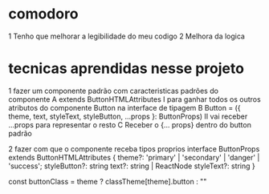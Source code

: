# comodoro
1 Tenho que melhorar a legibilidade do meu codigo
2 Melhora da logica 

# tecnicas aprendidas nesse projeto 

1 fazer um componente padrão com caracteristicas padrões do componente 
  A extends ButtonHTMLAttributes<HTMLButtonElement> 
    I  para ganhar todos os outros atributos do componente Button na interface de tipagem
  B Button = ({ theme, text, styleText, styleButton, ...props }: ButtonProps) 
    II vai receber ...props para representar o resto
  C Receber o {... props} dentro do button padrão 

2 fazer com que o componente receba tipos proprios 
   interface ButtonProps extends ButtonHTMLAttributes<HTMLButtonElement> {
    theme?: 'primary' | 'secondary' | 'danger' | 'success';
    styleButton?: string
    text?: string | ReactNode
    styleText?: string
   }
   
   const buttonClass = theme ? classTheme[theme].button : ""